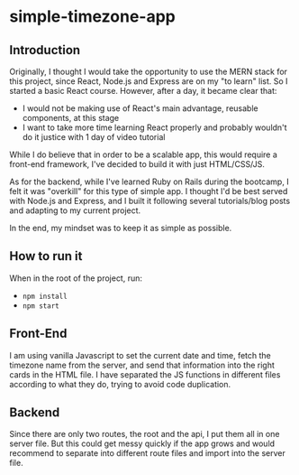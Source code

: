 # simple-timezone-app
## Introduction
Originally, I thought I would take the opportunity to use the MERN stack for this project, since React, Node.js and Express are on my "to learn" list. So I started a basic React course.
However, after a day, it became clear that:
- I would not be making use of React's main advantage, reusable components, at this stage
- I want to take more time learning React properly and probably wouldn't do it justice with 1 day of video tutorial

While I do believe that in order to be a scalable app, this would require a front-end framework, I've decided to build it with just HTML/CSS/JS.

As for the backend, while I've learned Ruby on Rails during the bootcamp, I felt it was "overkill" for this type of simple app. I thought I'd be best served with Node.js and Express, and I built it following several tutorials/blog posts and adapting to my current project.

In the end, my mindset was to keep it as simple as possible.

## How to run it
When in the root of the project, run:
- `npm install`
- `npm start`

## Front-End
I am using vanilla Javascript to set the current date and time, fetch the timezone name from the server, and send that information into the right cards in the HTML file.
I have separated the JS functions in different files according to what they do, trying to avoid code duplication.

## Backend
Since there are only two routes, the root and the api, I put them all in one server file. But this could get messy quickly if the app grows and would recommend to separate into different route files and import into the server file.
